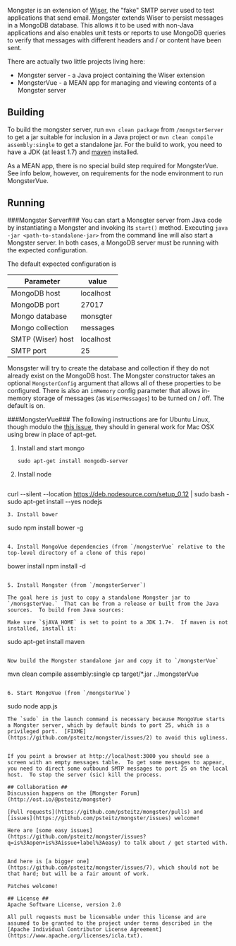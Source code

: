 Mongster is an extension of [Wiser](https://github.com/voodoodyne/subethasmtp/tree/master/src/main/java/org/subethamail/wiser),
the "fake" SMTP server used to test applications that send email.
Mongster extends Wiser to persist messages in a MongoDB database.  This allows it to be used with non-Java applications and
also enables unit tests or reports to use MongoDB queries to verify that messages with different headers and / or content have been sent. 
  
There are actually two little projects living here:

* Mongster server - a Java project containing the Wiser extension
* MongsterVue - a MEAN app for managing and viewing contents of a Mongster server

## Building ##
To build the mongster server, run `mvn clean package` from `/mongsterServer` to get a jar suitable for inclusion
in a Java project or `mvn clean compile assembly:single` to get a standalone jar.  For the build to work, you need to have a JDK
(at least 1.7) and [maven](http://maven.apache.org) installed.

As a MEAN app, there is no special build step required for MongsterVue. See info below,
however, on requirements for the node environment to run MongsterVue.

## Running ##
###Mongster Server###
You can start a Monsgter server from Java code by instantiating a Mongster and invoking
its `start()` method.  Executing `java -jar <path-to-standalone-jar>` from the command line will
also start a Mongster server.  In both cases, a MongoDB server must be running with the 
expected configuration.

The default expected configuration is

| Parameter  | value   |
|------------|---------|
|MongoDB host| localhost|
|MongoDB port | 27017 |
|Mongo database | monsgter |
|Mongo collection | messages |
|SMTP (Wiser) host | localhost |
|SMTP port | 25

Monsgster will try to create the database and collection if they do not already exist on the MongoDB host.  The Mongster
constructor takes an optional `MongsterConfig` argument that allows all of these properties
to be configured.  There is also an `inMemory` config parameter that allows in-memory
storage of messages (as `WiserMessages`) to be turned on / off.  The default is on.

###MongsterVue###
The following instructions are for Ubuntu Linux, though modulo the  [this issue](https://github.com/joeferner/node-java/issues/90#issuecomment-45613235), they should in general work for Mac OSX using brew in place of apt-get.  

1. Install and start mongo 
   
   ```
   sudo apt-get install mongodb-server
   ```
2. Install node 

   ```
  curl --silent --location https://deb.nodesource.com/setup_0.12 | sudo bash -
   sudo apt-get install --yes nodejs
   ```
3. Install bower

   ```
   sudo npm install bower -g
   ``` 
    
4. Install MongoVue dependencies (from `/mongsterVue` relative to the top-level directory of a clone of this repo)

   ```
   bower install
   npm install -d
   ```
   
5. Install Mongster (from `/mongsterServer`)

   The goal here is just to copy a standalone Mongster jar to `/monsgsterVue.`  That can be from a release or built from the Java sources.  To build from Java sources:
   
   Make sure `$jAVA_HOME` is set to point to a JDK 1.7+.  If maven is not installed, install it:
   
   ```
   sudo apt-get install maven
   ```
   
   Now build the Mongster standalone jar and copy it to `/mongsterVue`
  
   ```
   mvn clean compile assembly:single
   cp target/*.jar ../mongsterVue
   ```

6. Start MongoVue (from `/mongsterVue`)

   ```
   sudo node app.js
   ```
   The `sudo` in the launch command is necessary because MongoVue starts a Mongster server, which by default binds to port 25, which is a privileged port.  [FIXME] (https://github.com/psteitz/mongster/issues/2) to avoid this ugliness.
   
   
If you point a browser at http://localhost:3000 you should see a screen with an empty messages table.  To get some messages to appear, you need to direct some outbound SMTP messages to port 25 on the local host.  To stop the server (sic) kill the process.

## Collaboration ##
Discussion happens on the [Mongster Forum](http://ost.io/@psteitz/mongster)

[Pull requests](https://github.com/psteitz/mongster/pulls) and [issues](https://github.com/psteitz/mongster/issues) welcome!

Here are [some easy issues](https://github.com/psteitz/mongster/issues?q=is%3Aopen+is%3Aissue+label%3Aeasy) to talk about / get started with.


And here is [a bigger one](https://github.com/psteitz/mongster/issues/7), which should not be that hard; but will be a fair amount of work.

Patches welcome!

## License ##
Apache Software License, version 2.0

All pull requests must be licensable under this license and are assumed to be granted to the project under terms described in the [Apache Individual Contributor License Agreement] (https://www.apache.org/licenses/icla.txt).


 
